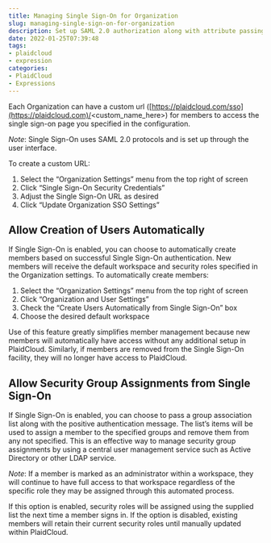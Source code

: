 ```yaml
---
title: Managing Single Sign-On for Organization
slug: managing-single-sign-on-for-organization
description: Set up SAML 2.0 authorization along with attribute passing
date: 2022-01-25T07:39:48
tags:
- plaidcloud
- expression
categories:
- PlaidCloud
- Expressions
---
```



Each Organization can have a custom url ([https://plaidcloud.com/sso](https://plaidcloud.com)/<custom\_name\_here>) for members to access the single sign-on page you specified in the configuration.



*Note*: Single Sign-On uses SAML 2.0 protocols and is set up through the user interface.



To create a custom URL:


1. Select the “Organization Settings” menu from the top right of screen
2. Click “Single Sign-On Security Credentials”
3. Adjust the Single Sign-On URL as desired
4. Click “Update Organization SSO Settings”

## Allow Creation of Users Automatically


If Single Sign-On is enabled, you can choose to automatically create members based on successful Single Sign-On authentication. New members will receive the default workspace and security roles specified in the Organization settings. To automatically create members:


1. Select the “Organization Settings” menu from the top right of screen
2. Click “Organization and User Settings”
3. Check the “Create Users Automatically from Single Sign-On” box
4. Choose the desired default workspace

Use of this feature greatly simplifies member management because new members will automatically have access without any additional setup in PlaidCloud. Similarly, if members are removed from the Single Sign-On facility, they will no longer have access to PlaidCloud.


## 


## Allow Security Group Assignments from Single Sign-On


If Single Sign-On is enabled, you can choose to pass a group association list along with the positive authentication message. The list’s items will be used to assign a member to the specified groups and remove them from any not specified. This is an effective way to manage security group assignments by using a central user management service such as Active Directory or other LDAP service.



*Note*: If a member is marked as an administrator within a workspace, they will continue to have full access to that workspace regardless of the specific role they may be assigned through this automated process.



If this option is enabled, security roles will be assigned using the supplied list the next time a member signs in. If the option is disabled, existing members will retain their current security roles until manually updated within PlaidCloud.

